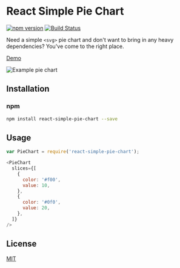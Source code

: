 # React Simple Pie Chart

[![npm version](https://badge.fury.io/js/react-simple-pie-chart.svg)](http://badge.fury.io/js/react-simple-pie-chart)
[![Build Status](https://travis-ci.org/brigade/react-simple-pie-chart.svg?branch=master)](https://travis-ci.org/brigade/react-simple-pie-chart)

Need a simple `<svg>` pie chart and don't want to bring in any heavy
dependencies? You've come to the right place.

[Demo](http://jsfiddle.net/qgxyw3mp/1/)

![Example pie
chart](http://brigade.github.io/react-simple-pie-chart/example-pie-chart.svg)

## Installation

### npm

```bash
npm install react-simple-pie-chart --save
```

## Usage

```javascript
var PieChart = require('react-simple-pie-chart');
```

```javascript
<PieChart
  slices={[
    {
      color: '#f00',
      value: 10,
    },
    {
      color: '#0f0',
      value: 20,
    },
  ]}
/>
```

## License

[MIT][mit-license]

[mit-license]: ./LICENSE
